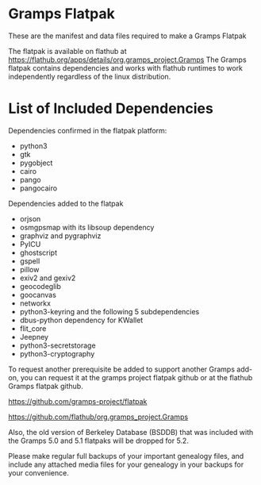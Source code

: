 # Gramps Flatpak
These are the manifest and data files required to make a Gramps Flatpak

The flatpak is available on flathub at https://flathub.org/apps/details/org.gramps_project.Gramps
The Gramps flatpak contains dependencies and works with flathub runtimes to work independently regardless of the linux distribution.

# List of Included Dependencies
Dependencies confirmed in the flatpak platform:
- python3
- gtk
- pygobject
- cairo
- pango
- pangocairo

Dependencies added to the flatpak
- orjson
- osmgpsmap with its libsoup dependency
- graphviz and pygraphviz
- PyICU
- ghostscript
- gspell
- pillow
- exiv2 and gexiv2
- geocodeglib
- goocanvas
- networkx
- python3-keyring and the following 5 subdependencies
- dbus-python dependency for KWallet
- flit_core
- Jeepney
- python3-secretstorage
- python3-cryptography

To request another prerequisite be added to support another Gramps add-on, you can request it at the gramps project flatpak github or at the flathub Gramps flatpak github.

https://github.com/gramps-project/flatpak

https://github.com/flathub/org.gramps_project.Gramps

Also, the old version of Berkeley Database (BSDDB) that was included with the Gramps 5.0 and 5.1 flatpaks will be dropped for 5.2.

Please make regular full backups of your important genealogy files, and include any attached media files for your genealogy in your backups for your convenience.
